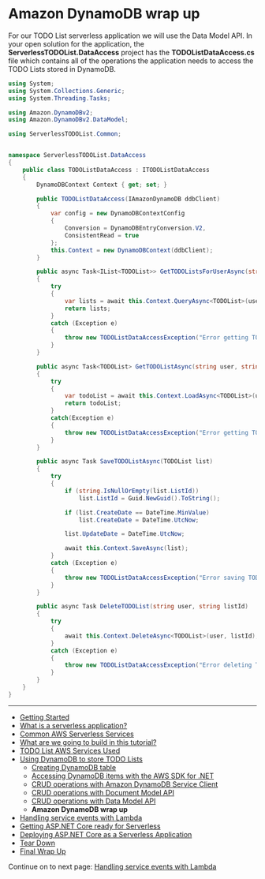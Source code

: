 # Amazon DynamoDB wrap up

For our TODO List serverless application we will use the Data Model API. In your open solution for the application, the **ServerlessTODOList.DataAccess** project
has the **TODOListDataAccess.cs** file which contains all of the operations the application needs to access the TODO Lists stored in DynamoDB.


```csharp
using System;
using System.Collections.Generic;
using System.Threading.Tasks;

using Amazon.DynamoDBv2;
using Amazon.DynamoDBv2.DataModel;

using ServerlessTODOList.Common;


namespace ServerlessTODOList.DataAccess
{
    public class TODOListDataAccess : ITODOListDataAccess
    {
        DynamoDBContext Context { get; set; }

        public TODOListDataAccess(IAmazonDynamoDB ddbClient)
        {
            var config = new DynamoDBContextConfig
            {
                Conversion = DynamoDBEntryConversion.V2,
                ConsistentRead = true
            };
            this.Context = new DynamoDBContext(ddbClient);
        }

        public async Task<IList<TODOList>> GetTODOListsForUserAsync(string user)
        {
            try
            {
                var lists = await this.Context.QueryAsync<TODOList>(user).GetRemainingAsync();
                return lists;
            }
            catch (Exception e)
            {
                throw new TODOListDataAccessException("Error getting TODO lists for user", e);
            }
        }

        public async Task<TODOList> GetTODOListAsync(string user, string listId)
        {
            try
            {
                var todoList = await this.Context.LoadAsync<TODOList>(user, listId);
                return todoList;
            }
            catch(Exception e)
            {
                throw new TODOListDataAccessException("Error getting TODO list", e);
            }
        }

        public async Task SaveTODOListAsync(TODOList list)
        {
            try
            {
                if (string.IsNullOrEmpty(list.ListId))
                    list.ListId = Guid.NewGuid().ToString();

                if (list.CreateDate == DateTime.MinValue)
                    list.CreateDate = DateTime.UtcNow;

                list.UpdateDate = DateTime.UtcNow;

                await this.Context.SaveAsync(list);
            }
            catch (Exception e)
            {
                throw new TODOListDataAccessException("Error saving TODO list", e);
            }
        }

        public async Task DeleteTODOList(string user, string listId)
        {
            try
            {
                await this.Context.DeleteAsync<TODOList>(user, listId);
            }
            catch (Exception e)
            {
                throw new TODOListDataAccessException("Error deleting TODO list", e);
            }
        }
    }
}
```

<!-- Generated Navigation -->
---

* [Getting Started](../GettingStarted.md)
* [What is a serverless application?](../WhatIsServerless.md)
* [Common AWS Serverless Services](../CommonServerlessServices.md)
* [What are we going to build in this tutorial?](../WhatAreWeBuilding.md)
* [TODO List AWS Services Used](../TODOListServices.md)
* [Using DynamoDB to store TODO Lists](../DynamoDBModule/WhatIsDynamoDB.md)
  * [Creating DynamoDB table](../DynamoDBModule/CreateTable.md)
  * [Accessing DynamoDB items with the AWS SDK for .NET](../DynamoDBModule/DotNetDynamoDBAPIs.md)
  * [CRUD operations with Amazon DynamoDB Service Client](../DynamoDBModule/DDBServiceClientAPI.md)
  * [CRUD operations with Document Model API](../DynamoDBModule/DotNetDynamoDBDocumentModel.md)
  * [CRUD operations with Data Model API](../DynamoDBModule/DotNetDynamoDBDataModel.md)
  * **Amazon DynamoDB wrap up**
* [Handling service events with Lambda](../StreamProcessing/ServiceEvents.md)
* [Getting ASP.NET Core ready for Serverless](../ASP.NETCoreFrontend/TheFrontend.md)
* [Deploying ASP.NET Core as a Serverless Application](../DeployingFrontend/DeployingFrontend.md)
* [Tear Down](../TearDown.md)
* [Final Wrap Up](../FinalWrapup.md)

Continue on to next page: [Handling service events with Lambda](../StreamProcessing/ServiceEvents.md)

